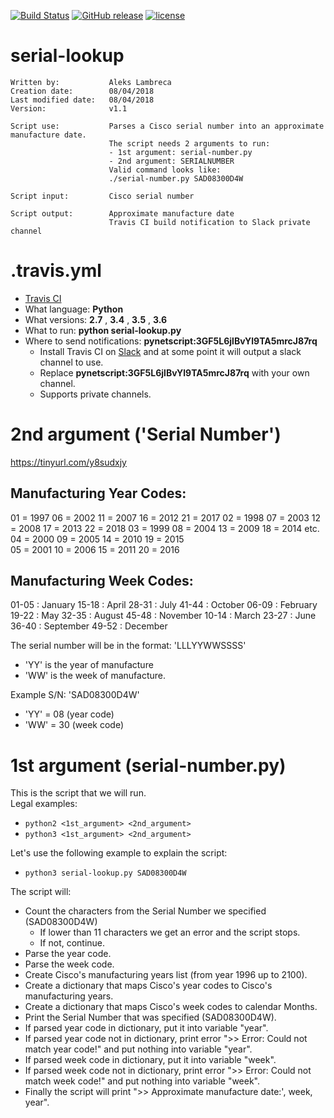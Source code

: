 [![Build Status](https://travis-ci.org/pynetscript/serial-lookup.svg?branch=master)](https://travis-ci.org/pynetscript/serial-lookup)
[![GitHub release](https://img.shields.io/badge/version-1.1-blue.svg)](https://github.com/pynetscript/serial-lookup)
[![license](https://img.shields.io/github/license/pynetscript/serial-lookup.svg)](https://github.com/pynetscript/serial-lookup/blob/master/LICENSE)

# serial-lookup

```
Written by:           Aleks Lambreca
Creation date:        08/04/2018
Last modified date:   08/04/2018
Version:              v1.1

Script use:           Parses a Cisco serial number into an approximate manufacture date.
                      The script needs 2 arguments to run:
                      - 1st argument: serial-number.py
                      - 2nd argument: SERIALNUMBER
                      Valid command looks like:
                      ./serial-number.py SAD08300D4W

Script input:         Cisco serial number

Script output:        Approximate manufacture date
                      Travis CI build notification to Slack private channel
```

# .travis.yml

- [Travis CI](https://travis-ci.org/pynetscript/serial-lookup)
- What language: **Python**
- What versions: **2.7** , **3.4** , **3.5** , **3.6**
- What to run: **python serial-lookup.py**
- Where to send notifications: **pynetscript:3GF5L6jlBvYl9TA5mrcJ87rq** 
  - Install Travis CI on [Slack](https://pynetscript.slack.com) and at some point it will output a slack channel to use.
  - Replace **pynetscript:3GF5L6jlBvYl9TA5mrcJ87rq** with your own channel.
  - Supports private channels.
  

# 2nd argument ('Serial Number')

https://tinyurl.com/y8sudxjy

## Manufacturing Year Codes:

01 = 1997   06 = 2002   11 = 2007   16 = 2012   21 = 2017
02 = 1998   07 = 2003   12 = 2008   17 = 2013   22 = 2018
03 = 1999   08 = 2004   13 = 2009   18 = 2014   etc.
04 = 2000   09 = 2005   14 = 2010   19 = 2015   
05 = 2001   10 = 2006   15 = 2011   20 = 2016   

## Manufacturing Week Codes:

01-05 : January     15-18 : April   28-31 : July        41-44 : October
06-09 : February    19-22 : May     32-35 : August      45-48 : November
10-14 : March       23-27 : June    36-40 : September   49-52 : December

The serial number will be in the format: 'LLLYYWWSSSS'
- 'YY' is the year of manufacture
- 'WW' is the week of manufacture. 

Example S/N: 'SAD08300D4W'
- 'YY' = 08 (year code)
- 'WW' = 30 (week code)
  
  
# 1st argument (serial-number.py)
  
This is the script that we will run.   
Legal examples:   
- `python2 <1st_argument> <2nd_argument>`
- `python3 <1st_argument> <2nd_argument>`

Let's use the following example to explain the script:    
- `python3 serial-lookup.py SAD08300D4W`

The script will:     
- Count the characters from the Serial Number we specified (SAD08300D4W)
  - If lower than 11 characters we get an error and the script stops.
  - If not, continue.
- Parse the year code.
- Parse the week code.
- Create Cisco's manufacturing years list (from year 1996 up to 2100).
- Create a dictionary that maps Cisco's year codes to Cisco's manufacturing years.
- Create a dictionary that maps Cisco's week codes to calendar Months.
- Print the Serial Number that was specified (SAD08300D4W).
- If parsed year code in dictionary, put it into variable "year".
- If parsed year code not in dictionary, print error ">> Error: Could not match year code!" and put nothing into variable "year".
- If parsed week code in dictionary, put it into variable "week".
- If parsed week code not in dictionary, print error ">> Error: Could not match week code!" and put nothing into variable "week".
- Finally the script will print ">> Approximate manufacture date:', week, year".
